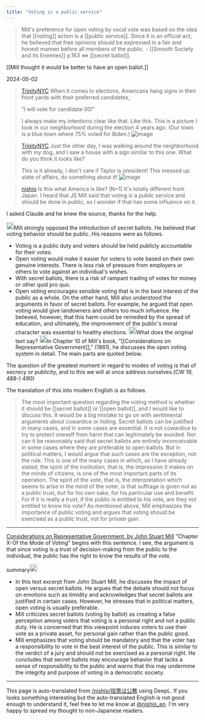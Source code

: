 ```yaml
---
title: "Voting is a public service"
---
```


> Mill's preference for open voting by vocal vote was based on the idea that [[voting]] action is a [[public service]]. Since it is an official act, he believed that free opinions should be expressed in a fair and honest manner before all members of the public.
    - [[Smooth Society and Its Enemies]]  p.163
⇔ [[secret ballot]].

[[Mill thought it would be better to have an open ballot.]]

2024-05-02
> [TrinityNYC](https://twitter.com/TrinityNYC/status/1785479256010547695) When it comes to elections, Americans hang signs in their front yards with their preferred candidates,
>
>  "I will vote for candidate 00!"
>
>  I always make my intentions clear like that. Like this. This is a picture I took in our neighborhood during the election 4 years ago. (Our town is a blue town where 75% voted for Biden.)
>  ![image](https://pbs.twimg.com/media/GMdL2VEWYAABnYf?format=jpg&name=medium#.png)

> [TrinityNYC](https://twitter.com/TrinityNYC/status/1785480102794391620) Just the other day, I was walking around the neighborhood with my dog, and I saw a house with a sign similar to this one. What do you think it looks like?
>
>  This is it already, I don't care if Taylor is president! This messed up state of affairs, do something about it!
>  ![image](https://pbs.twimg.com/media/GMdMg6NWcAAFKv-?format=jpg&name=medium#.png)

> [nishio](https://twitter.com/nishio/status/1785479256010547695/photo/1) Is this what America is like? (N=1) It's totally different from Japan. I heard that JS Mill said that voting is a public service and should be done in public, so I wonder if that has some influence on it.

I asked Claude and he knew the source, thanks for the help.

<img src='https://scrapbox.io/api/pages/nishio-en/claude/icon' alt='claude.icon' height="19.5"/>Mill strongly opposed the introduction of secret ballots. He believed that voting behavior should be public. His reasons were as follows.
- Voting is a public duty and voters should be held publicly accountable for their votes.
- Open voting would make it easier for voters to vote based on their own genuine interests. There is less risk of pressure from employers or others to vote against an individual's wishes.
- With secret ballots, there is a risk of rampant trading of votes for money or other quid pro quo.
- Open voting encourages sensible voting that is in the best interest of the public as a whole.
On the other hand, Mill also understood the arguments in favor of secret ballots. For example, he argued that open voting would give landowners and others too much influence. He believed, however, that this harm could be remedied by the spread of education, and ultimately, the improvement of the public's moral character was essential to healthy elections.
<img src='https://scrapbox.io/api/pages/nishio-en/nishio/icon' alt='nishio.icon' height="19.5"/>What does the original text say?
<img src='https://scrapbox.io/api/pages/nishio-en/claude/icon' alt='claude.icon' height="19.5"/>In Chapter 10 of Mill's book, "[[Considerations on Representative Government]]," (1861), he discusses the open voting system in detail. The main parts are quoted below.

The question of the greatest moment in regard to modes of voting is that of secrecy or publicity, and to this we will at once address ourselves.(CW 19, 488-) 490)

The translation of this into modern English is as follows.
> The most important question regarding the voting method is whether it should be [[secret ballot]] or [[open ballot]], and I would like to discuss this.
> It would be a big mistake to go on with sentimental arguments about cowardice or hiding. Secret ballots can be justified in many cases, and in some cases are essential. It is not cowardice to try to protect oneself from harm that can legitimately be avoided. Nor can it be reasonably said that secret ballots are entirely inconceivable in some cases where they are preferable to open ballots. But in political matters, I would argue that such cases are the exception, not the rule.
> This is one of the many cases in which, as I have already stated, the spirit of the institution, that is, the impression it makes on the minds of citizens, is one of the most important parts of its operation. The spirit of the vote, that is, the interpretation which seems to arise in the mind of the voter, is that suffrage is given not as a public trust, but for his own sake, for his particular use and benefit. For if it is really a trust, if the public is entitled to his vote, are they not entitled to know his vote?
As mentioned above, Mill emphasizes the importance of public voting and argues that voting should be exercised as a public trust, not for private gain.
----
[Considerations on Representative Government, by John Stuart Mill](https://www.gutenberg.org/files/5669/5669-h/5669-h.htm)
"Chapter X-Of the Mode of Voting" begins with this sentence. I see, the argument is that since voting is a trust of decision-making from the public to the individual, the public has the right to know the results of the vote.

summary<img src='https://scrapbox.io/api/pages/nishio-en/gpt/icon' alt='gpt.icon' height="19.5"/>
- In this text excerpt from John Stuart Mill, he discusses the impact of open versus secret ballots. He argues that the debate should not focus on emotions such as timidity and acknowledges that secret ballots are justified in certain cases. However, he stresses that in political matters, open voting is usually preferable.
- Mill criticizes secret ballots (voting by ballot) as creating a false perception among voters that voting is a personal right and not a public duty. He is concerned that this viewpoint induces voters to use their vote as a private asset, for personal gain rather than the public good.
- Mill emphasizes that voting should be mandatory and that the voter has a responsibility to vote in the best interest of the public. This is similar to the verdict of a jury and should not be exercised as a personal right. He concludes that secret ballots may encourage behavior that lacks a sense of responsibility to the public and warns that this may undermine the integrity and purpose of voting in a democratic society.

---
This page is auto-translated from [/nishio/投票は公務](https://scrapbox.io/nishio/投票は公務) using DeepL. If you looks something interesting but the auto-translated English is not good enough to understand it, feel free to let me know at [@nishio_en](https://twitter.com/nishio_en). I'm very happy to spread my thought to non-Japanese readers.